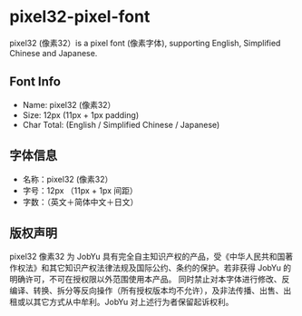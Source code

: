 # pixel32-pixel-font
pixel32 (像素32）is a pixel font (像素字体), supporting English,  Simplified Chinese and Japanese.

## Font Info

- Name: pixel32 (像素32）
- Size: 12px (11px + 1px padding)
- Char Total: (English / Simplified Chinese / Japanese)

## 字体信息

- 名称：pixel32 (像素32）
- 字号：12px （11px + 1px 间距）
- 字数：（英文＋简体中文＋日文）

## 版权声明

pixel32 像素32 为 JobYu 具有完全自主知识产权的产品，受《中华人民共和国著作权法》和其它知识产权法律法规及国际公约、条约的保护。若非获得 JobYu 的明确许可，不可在授权限以外范围使用本产品。 同时禁止对本字体进行修改、反编译、转换、拆分等反向操作（所有授权版本均不允许），及非法传播、出售、出租或以其它方式从中牟利。JobYu 对上述行为者保留起诉权利。
